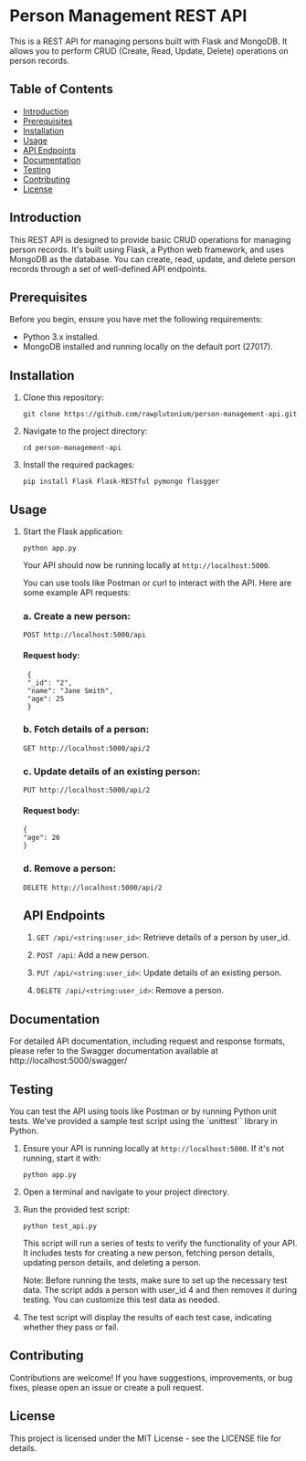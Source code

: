 # Person Management REST API

This is a REST API for managing persons built with Flask and MongoDB. It allows you to perform CRUD (Create, Read, Update, Delete) operations on person records.

## Table of Contents

- [Introduction](#introduction)
- [Prerequisites](#prerequisites)
- [Installation](#installation)
- [Usage](#usage)
- [API Endpoints](#api-endpoints)
- [Documentation](#documentation)
- [Testing](#testing)
- [Contributing](#contributing)
- [License](#license)

## Introduction

This REST API is designed to provide basic CRUD operations for managing person records. It's built using Flask, a Python web framework, and uses MongoDB as the database. You can create, read, update, and delete person records through a set of well-defined API endpoints.

## Prerequisites

Before you begin, ensure you have met the following requirements:

- Python 3.x installed.
- MongoDB installed and running locally on the default port (27017).

## Installation

1. Clone this repository:

   ```
   git clone https://github.com/rawplutonium/person-management-api.git
   ```

2. Navigate to the project directory:


    ```
    cd person-management-api
    ```
3. Install the required packages:


    ```
    pip install Flask Flask-RESTful pymongo flasgger
    ```
## Usage
1. Start the Flask application:
    ```
    python app.py
    ```
    Your API should now be running locally at ```http://localhost:5000```.

    You can use tools like Postman or curl to interact with the API. Here are some example API requests:

    ### a. Create a new person:


    ```POST http://localhost:5000/api```

    #### Request body:

        
        {
        "_id": "2",
        "name": "Jane Smith",
        "age": 25
        }
        
    ### b. Fetch details of a person:


    ```GET http://localhost:5000/api/2```

    ### c. Update details of an existing person:

    ```PUT http://localhost:5000/api/2```
    #### Request body:
    ```
    {
    "age": 26
    }
    ```
    ### d. Remove a person:

    ```DELETE http://localhost:5000/api/2```



    ## API Endpoints
    1. ```GET /api/<string:user_id>```:
     Retrieve details of a person by user_id.
    
    2. ```POST /api```: 
    Add a new person.

    3. ```PUT /api/<string:user_id>```: Update details of an existing person.

    4. ```DELETE /api/<string:user_id>```: Remove a person.


## Documentation
For detailed API documentation, including request and response formats, please refer to the Swagger documentation available at http://localhost:5000/swagger/

## Testing
You can test the API using tools like Postman or by running Python unit tests. We've provided a sample test script using the `unittest`` library in Python.

1. Ensure your API is running locally at `http://localhost:5000`. If it's not running, start it with:

    ```
    python app.py
    ```
2. Open a terminal and navigate to your project directory.
3. Run the provided test script:
    ```
    python test_api.py
    ```
    This script will run a series of tests to verify the functionality of your API. It includes tests for creating a new person, fetching person details, updating person details, and deleting a person.

    Note: Before running the tests, make sure to set up the necessary test data. The script adds a person with user_id 4 and then removes it during testing. You can customize this test data as needed.
4. The test script will display the results of each test   case, indicating whether they pass or fail.
## Contributing
Contributions are welcome! If you have suggestions, improvements, or bug fixes, please open an issue or create a pull request.

## License
This project is licensed under the MIT License - see the LICENSE file for details.